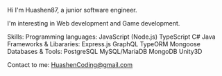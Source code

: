 Hi I'm Huashen87, a junior software engineer.

I'm interesting in Web development and Game development.

Skills:
  Programming languages:
    JavaScript
    (Node.js)
    TypeScript
    C#
    Java
  Frameworks & Libararies:
    Express.js
    GraphQL
    TypeORM
    Mongoose
  Databases & Tools:
    PostgreSQL
    MySQL/MariaDB
    MongoDB
    Unity3D

Contact to me: HuashenCoding@gmail.com

